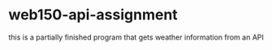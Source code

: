 # web150-api-assignment
this is a partially finished program that gets weather information from an API
